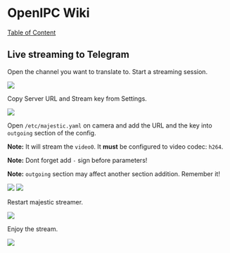 # OpenIPC Wiki
[Table of Content](../README.md)

## Live streaming to Telegram

Open the channel you want to translate to. Start a streaming session.

![](../images/howto-streaming-telegram-1.webp)

Copy Server URL and Stream key from Settings.

![](../images/howto-streaming-telegram-2.webp)

Open `/etc/majestic.yaml` on camera and add the URL and the key into `outgoing` section of the config.

**Note:** It will stream the `video0`. It **must** be configured to video codec: `h264`.

**Note:** Dont forget add `-` sign before parameters!

**Note:** `outgoing` section may affect another section addition. Remember it!

![](../images/howto-streaming-telegram-3.webp)
![](../images/howto-streaming-telegram-4.webp)

Restart majestic streamer.

![](../images/howto-streaming-telegram-5.webp)

Enjoy the stream.

![](../images/howto-streaming-telegram-6.webp)
